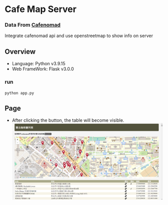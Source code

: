 # Cafe Map Server

### Data From [Cafenomad](https://cafenomad.tw/)
Integrate cafenomad api and use openstreetmap to show info on server

## Overview

- Language: Python v3.9.15
- Web FrameWork: Flask v3.0.0

### run

```
python app.py
```

## Page
- After clicking the button, the table will become visible.
![image](https://github.com/yuhexiong/cafe-map-server-flask-python/blob/main/image/example.png)
